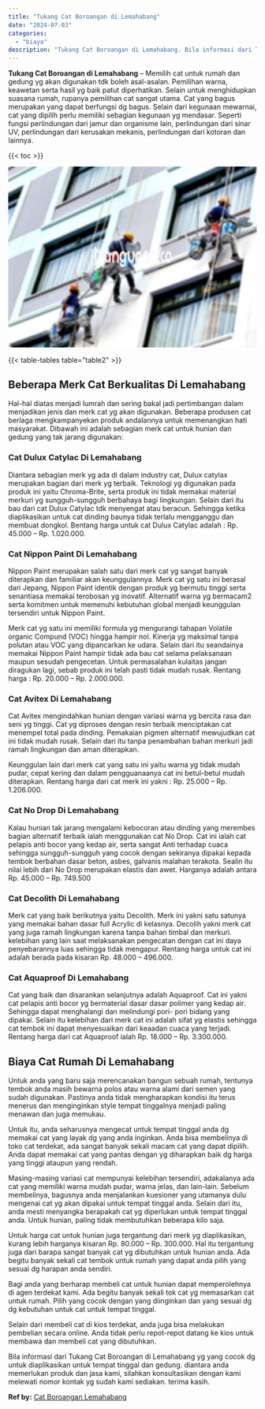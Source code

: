 ```yaml
---
title: "Tukang Cat Boroangan di Lemahabang"
date: "2024-07-03"
categories: 
  - "biaya"
description: "Tukang Cat Boroangan di Lemahabang. Bila informasi dari Tukang Cat Boroangan di Lemahabang yg yang cocok dg untuk diaplikasikan untuk tempat tinggal dan gedu..."
---
```


**Tukang Cat Boroangan di Lemahabang** – Memilih cat untuk rumah dan gedung yg akan digunakan tdk boleh asal-asalan. Pemilihan warna, keawetan serta hasil yg baik patut diperhatikan. Selain untuk menghidupkan suasana rumah, rupanya pemilihan cat sangat utama. Cat yang bagus merupakan yang dapat berfungsi dg bagus. Selain dari kegunaan mewarnai, cat yang dipilih perlu memiliki sebagian kegunaan yg mendasar. Seperti fungsi perlindungan dari jamur dan organisme lain, perlindungan dari sinar UV, perlindungan dari kerusakan mekanis, perlindungan dari kotoran dan lainnya.

{{< toc >}}

![Tukang Cat Boroangan di Lemahabang](/images/jasa-cat-murah07.png)

{{< table-tables table="table2" >}}

## Beberapa Merk Cat Berkualitas Di Lemahabang

Hal-hal diatas menjadi lumrah dan sering bakal jadi pertimbangan dalam menjadikan jenis dan merk cat yg akan digunakan. Beberapa produsen cat berlaga mengkampanyekan produk andalannya untuk memenangkan hati masyarakat. Dibawah ini adalah sebagian merk cat untuk hunian dan gedung yang tak jarang digunakan:

### Cat Dulux Catylac Di Lemahabang

Diantara sebagian merk yg ada di dalam industry cat, Dulux catylax merupakan bagian dari merk yg terbaik. Teknologi yg digunakan pada produk ini yaitu Chroma-Brite, serta produk ini tidak memakai material merkuri yg sungguh-sungguh berbahaya bagi lingkungan. Selain dari itu bau dari cat Dulux Catylac tdk menyengat atau beracun. Sehingga ketika diaplikasikan untuk cat dinding baunya tidak terlalu mengganggu dan membuat dongkol. Bentang harga untuk cat Dulux Catylac adalah : Rp. 45.000 – Rp. 1.020.000.

### Cat Nippon Paint Di Lemahabang

Nippon Paint merupakan salah satu dari merk cat yg sangat banyak diterapkan dan familiar akan keunggulannya. Merk cat yg satu ini berasal dari Jepang, Nippon Paint identik dengan produk yg bermutu tinggi serta senantiasa memakai terobosan yg inovatif. Alternatif warna yg bermacam2 serta komitmen untuk memenuhi kebutuhan global menjadi keunggulan tersendiri untuk Nippon Paint.

Merk cat yg satu ini memiliki formula yg mengurangi tahapan Volatile organic Compund (VOC) hingga hampir nol. Kinerja yg maksimal tanpa polutan atau VOC yang dipancarkan ke udara. Selain dari itu seandainya memakai Nippon Paint hampir tidak ada bau cat selama pelaksanaan maupun sesudah pengecetan. Untuk permasalahan kulaitas jangan diragukan lagi, sebab produk ini telah pasti tidak mudah rusak. Rentang harga : Rp. 20.000 – Rp. 2.000.000.

### Cat Avitex Di Lemahabang

Cat Avitex mengindahkan hunian dengan variasi warna yg bercita rasa dan seni yg tinggi. Cat yg diproses dengan resin terbaik menciptakan cat menempel total pada dinding. Pemakaian pigmen alternatif mewujudkan cat ini tidak mudah rusak. Selain dari itu tanpa penambahan bahan merkuri jadi ramah lingkungan dan aman diterapkan.

Keunggulan lain dari merk cat yang satu ini yaitu warna yg tidak mudah pudar, cepat kering dan dalam pengguanaanya cat ini betul-betul mudah diterapkan. Rentang harga dari cat merk ini yakni : Rp. 25.000 – Rp. 1.206.000.

### Cat No Drop Di Lemahabang

Kalau hunian tak jarang mengalami kebocoran atau dinding yang merembes bagian alternatif terbaik ialah menggunakan cat No Drop. Cat ini ialah cat pelapis anti bocor yang kedap air, serta sangat Anti terhadap cuaca sehingga sungguh-sungguh yang cocok dengan sekiranya dipakai kepada tembok berbahan dasar beton, asbes, galvanis malahan terakota. Sealin itu nilai lebih dari No Drop merupakan elastis dan awet. Harganya adalah antara Rp. 45.000 – Rp. 749.500

### Cat Decolith Di Lemahabang

Merk cat yang baik berikutnya yaitu Decolith. Merk ini yakni satu satunya yang memakai bahan dasar full Acrylic di kelasnya. Decolih yakni merk cat yang juga ramah lingkungan karena tanpa bahan timbal dan merkuri. kelebihan yang lain saat melaksanakan pengecatan dengan cat ini daya penyebarannya luas sehingga tidak mengapur. Rentang harga untuk cat ini adalah berada pada kisaran Rp. 48.000 – 496.000.

### Cat Aquaproof Di Lemahabang

Cat yang baik dan disarankan selanjutnya adalah Aquaproof. Cat ini yakni cat pelapis anti bocor yg bermaterial dasar dasar polimer yang kedap air. Sehingga dapat menghalangi dan melindungi pori- pori bidang yang dipakai. Selain itu kelebihan dari merk cat ini adalah sifat yg elastis sehingga cat tembok ini dapat menyesuaikan dari keaadan cuaca yang terjadi. Rentang harga dari cat Aquaproof ialah Rp. 18.000 – Rp. 3.300.000.

## Biaya Cat Rumah Di Lemahabang

Untuk anda yang baru saja merencanakan bangun sebuah rumah, tentunya tembok anda masih bewarna polos atau warna alami dari semen yang sudah digunakan. Pastinya anda tidak mengharapkan kondisi itu terus menerus dan menginginkan style tempat tinggalnya menjadi paling menawan dan juga memukau.

Untuk itu, anda seharusnya mengecat untuk tempat tinggal anda dg memakai cat yang layak dg yang anda inginkan. Anda bisa membelinya di toko cat terdekat, ada sangat banyak sekali macam cat yang dapat dipilih. Anda dapat memakai cat yang pantas dengan yg diharapkan baik dg harga yang tinggi ataupun yang rendah.

Masing-masing variasi cat mempunyai kelebihan tersendiri, adakalanya ada cat yang memiliki warna mudah pudar, warna jelas, dan lain-lain. Sebelum membelinya, bagusnya anda menjalankan kuesioner yang utamanya dulu mengenai cat yg akan dipakai untuk tempat tinggal anda. Selain dari itu, anda mesti menyangka berapakah cat yg diperlukan untuk tempat tinggal anda. Untuk hunian, paling tidak membutuhkan beberapa kilo saja.

Untuk harga cat untuk hunian juga tergantung dari merk yg diaplikasikan, kurang lebih harganya kisaran Rp. 80.000 – Rp. 300.000. Hal itu tergantung juga dari barapa sangat banyak cat yg dibutuhkan untuk hunian anda. Ada begitu banyak sekali cat tembok untuk rumah yang dapat anda pilih yang sesuai dg harapan anda sendiri.

Bagi anda yang berharap membeli cat untuk hunian dapat memperolehnya di agen terdekat kami. Ada begitu banyak sekali tok cat yg memasarkan cat untuk rumah. Pilih yang cocok dengan yang diinginkan dan yang sesuai dg dg kebutuhan untuk cat untuk tempat tinggal.

Selain dari membeli cat di kios terdekat, anda juga bisa melakukan pembelian secara online. Anda tidak perlu repot-repot datang ke kios untuk membawa dan membeli cat yang dibutuhkan.

Bila informasi dari Tukang Cat Boroangan di Lemahabang yg yang cocok dg untuk diaplikasikan untuk tempat tinggal dan gedung. diantara anda memerlukan produk dan jasa kami, silahkan konsultasikan dengan kami melewati nomor kontak yg sudah kami sediakan. terima kasih.

**Ref by:** [Cat Boroangan Lemahabang](https://id.wikipedia.org/wiki/Cat)
